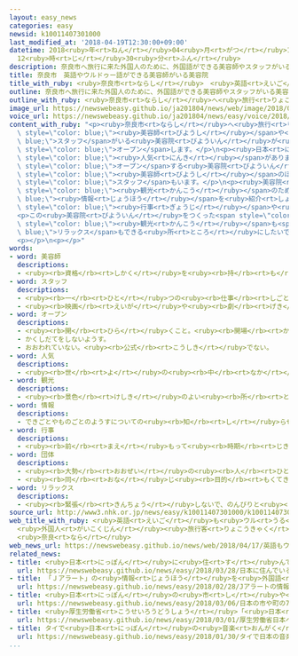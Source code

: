 ```yaml
---
layout: easy_news
categories: easy
newsid: k10011407301000
last_modified_at: '2018-04-19T12:30:00+09:00'
datetime: 2018<ruby>年<rt>ねん</rt></ruby>04<ruby>月<rt>がつ</rt></ruby>19<ruby>日<rt>にち</rt></ruby>
  12<ruby>時<rt>じ</rt></ruby>30<ruby>分<rt>ふん</rt></ruby>
description: 奈良市へ旅行に来た外国人のために、外国語ができる美容師やスタッフがいる美容院が今月オープンします。
title: 奈良市　英語やウルドゥー語ができる美容師がいる美容院
title_with_ruby: <ruby>奈良市<rt>ならし</rt></ruby>　<ruby>英語<rt>えいご</rt></ruby>やウルドゥー<ruby>語<rt>ご</rt></ruby>ができる<ruby>美容師<rt>びようし</rt></ruby>がいる<ruby>美容院<rt>びよういん</rt></ruby>
outline: 奈良市へ旅行に来た外国人のために、外国語ができる美容師やスタッフがいる美容院が今月オープンします。
outline_with_ruby: <ruby>奈良市<rt>ならし</rt></ruby>へ<ruby>旅行<rt>りょこう</rt></ruby>に<ruby>来<rt>き</rt></ruby>た<ruby>外国人<rt>がいこくじん</rt></ruby>のために、<ruby>外国語<rt>がいこくご</rt></ruby>ができる<ruby>美容師<rt>びようし</rt></ruby>やスタッフがいる<ruby>美容院<rt>びよういん</rt></ruby>が<ruby>今月<rt>こんげつ</rt></ruby>オープンします。
image_url: https://newswebeasy.github.io/ja201804/news/web/image/2018/04/17/K10011407301_1804171941_1804172004_01_02.jpg
voice_url: https://newswebeasy.github.io/ja201804/news/easy/voice/2018/04/19/k10011407301000.mp4
content_with_ruby: "<p><ruby>奈良市<rt>ならし</rt></ruby>へ<ruby>旅行<rt>りょこう</rt></ruby>に<ruby>来<rt>き</rt></ruby>た<ruby>外国人<rt>がいこくじん</rt></ruby>のために、<ruby>外国語<rt>がいこくご</rt></ruby>ができる<span\
  \ style=\"color: blue;\"><ruby>美容師<rt>びようし</rt></ruby></span>や<span style=\"color:\
  \ blue;\">スタッフ</span>がいる<ruby>美容院<rt>びよういん</rt></ruby>が<ruby>今月<rt>こんげつ</rt></ruby><span\
  \ style=\"color: blue;\">オープン</span>します。</p>\n<p><ruby>日本<rt>にっぽん</rt></ruby>の<ruby>美容院<rt>びよういん</rt></ruby>は<ruby>髪<rt>かみ</rt></ruby>を<ruby>切<rt>き</rt></ruby>ったり<ruby>洗<rt>あら</rt></ruby>ったりする<ruby>技術<rt>ぎじゅつ</rt></ruby>が<ruby>高<rt>たか</rt></ruby>くて<ruby>丁寧<rt>ていねい</rt></ruby>だと<ruby>言<rt>い</rt></ruby>われていて、<ruby>外国人<rt>がいこくじん</rt></ruby>に<span\
  \ style=\"color: blue;\"><ruby>人気<rt>にんき</rt></ruby></span>があります。<ruby>奈良市<rt>ならし</rt></ruby>に<span\
  \ style=\"color: blue;\">オープン</span>する<ruby>美容院<rt>びよういん</rt></ruby>には<ruby>英語<rt>えいご</rt></ruby>やパキスタンのウルドゥー<ruby>語<rt>ご</rt></ruby>ができる<span\
  \ style=\"color: blue;\"><ruby>美容師<rt>びようし</rt></ruby></span>のほか、<ruby>中国人<rt>ちゅうごくじん</rt></ruby>の<span\
  \ style=\"color: blue;\">スタッフ</span>もいます。</p>\n<p><ruby>美容院<rt>びよういん</rt></ruby>の<ruby>隣<rt>となり</rt></ruby>には、<span\
  \ style=\"color: blue;\"><ruby>観光<rt>かんこう</rt></ruby></span>のための<span style=\"color:\
  \ blue;\"><ruby>情報<rt>じょうほう</rt></ruby></span>を<ruby>紹介<rt>しょうかい</rt></ruby>する<ruby>部屋<rt>へや</rt></ruby>があります。<ruby>奈良市<rt>ならし</rt></ruby>にある<ruby>神社<rt>じんじゃ</rt></ruby>の<span\
  \ style=\"color: blue;\"><ruby>行事<rt>ぎょうじ</rt></ruby></span>や<ruby>日本<rt>にっぽん</rt></ruby>のお<ruby>菓子<rt>かし</rt></ruby>を<ruby>作<rt>つく</rt></ruby>る<ruby>経験<rt>けいけん</rt></ruby>ができる<ruby>所<rt>ところ</rt></ruby>などを<ruby>紹介<rt>しょうかい</rt></ruby>します。</p>\n\
  <p>この<ruby>美容院<rt>びよういん</rt></ruby>をつくった<span style=\"color: blue;\"><ruby>団体<rt>だんたい</rt></ruby></span>は「<ruby>奈良市<rt>ならし</rt></ruby>を<span\
  \ style=\"color: blue;\"><ruby>観光<rt>かんこう</rt></ruby></span>も<span style=\"color:\
  \ blue;\">リラックス</span>もできる<ruby>所<rt>ところ</rt></ruby>にしたいです」と<ruby>話<rt>はな</rt></ruby>しています。</p>\n\
  <p></p>\n<p></p>"
words:
- word: 美容師
  descriptions:
  - <ruby><rb>資格</rb><rt>しかく</rt></ruby>を<ruby><rb>持</rb><rt>も</rt></ruby>って、お<ruby><rb>客</rb><rt>きゃく</rt></ruby>の<ruby><rb>顔</rb><rt>かお</rt></ruby>や<ruby><rb>髪</rb><rt>かみ</rt></ruby>などを、<ruby><rb>美</rb><rt>うつく</rt></ruby>しくととのえる<ruby><rb>仕事</rb><rt>しごと</rt></ruby>をする<ruby><rb>人</rb><rt>ひと</rt></ruby>。
- word: スタッフ
  descriptions:
  - <ruby><rb>一</rb><rt>ひと</rt></ruby>つの<ruby><rb>仕事</rb><rt>しごと</rt></ruby>のために、それぞれの<ruby><rb>役割</rb><rt>やくわり</rt></ruby>を<ruby><rb>受</rb><rt>う</rt></ruby>け<ruby><rb>持</rb><rt>も</rt></ruby>って<ruby><rb>働</rb><rt>はたら</rt></ruby>く<ruby><rb>人</rb><rt>ひと</rt></ruby>たち。
  - <ruby><rb>映画</rb><rt>えいが</rt></ruby>や<ruby><rb>劇</rb><rt>げき</rt></ruby>、テレビなどで、<ruby><rb>出演者</rb><rt>しゅつえんしゃ</rt></ruby><ruby><rb>以外</rb><rt>いがい</rt></ruby>の<ruby><rb>仕事</rb><rt>しごと</rt></ruby>をする<ruby><rb>係</rb><rt>かかり</rt></ruby>。<ruby><rb>監督</rb><rt>かんとく</rt></ruby>・カメラマン・<ruby><rb>道具係</rb><rt>どうぐがかり</rt></ruby>など。
- word: オープン
  descriptions:
  - <ruby><rb>開</rb><rt>ひら</rt></ruby>くこと。<ruby><rb>開場</rb><rt>かいじょう</rt></ruby>。
  - かくしだてをしないようす。
  - おおわれていない。<ruby><rb>公式</rb><rt>こうしき</rt></ruby>でない。
- word: 人気
  descriptions:
  - <ruby><rb>世</rb><rt>よ</rt></ruby>の<ruby><rb>中</rb><rt>なか</rt></ruby>の<ruby><rb>人</rb><rt>ひと</rt></ruby>たちのよい<ruby><rb>評判</rb><rt>ひょうばん</rt></ruby>。
- word: 観光
  descriptions:
  - <ruby><rb>景色</rb><rt>けしき</rt></ruby>のよい<ruby><rb>所</rb><rt>ところ</rt></ruby>や<ruby><rb>名所</rb><rt>めいしょ</rt></ruby>などを<ruby><rb>見物</rb><rt>けんぶつ</rt></ruby>して<ruby><rb>回</rb><rt>まわ</rt></ruby>ること。
- word: 情報
  descriptions:
  - できごとやものごとのようすについての<ruby><rb>知</rb><rt>し</rt></ruby>らせ。
- word: 行事
  descriptions:
  - <ruby><rb>前</rb><rt>まえ</rt></ruby>もって<ruby><rb>時期</rb><rt>じき</rt></ruby>を<ruby><rb>決</rb><rt>き</rt></ruby>めて<ruby><rb>行</rb><rt>おこな</rt></ruby>われる、もよおし。
- word: 団体
  descriptions:
  - <ruby><rb>大勢</rb><rt>おおぜい</rt></ruby>の<ruby><rb>人</rb><rt>ひと</rt></ruby>の<ruby><rb>集</rb><rt>あつ</rt></ruby>まり。
  - <ruby><rb>同</rb><rt>おな</rt></ruby>じ<ruby><rb>目的</rb><rt>もくてき</rt></ruby>を<ruby><rb>持</rb><rt>も</rt></ruby>った<ruby><rb>人々</rb><rt>ひとびと</rt></ruby>の<ruby><rb>集</rb><rt>あつ</rt></ruby>まり。
- word: リラックス
  descriptions:
  - <ruby><rb>緊張</rb><rt>きんちょう</rt></ruby>しないで、のんびりと<ruby><rb>楽</rb><rt>らく</rt></ruby>にすること。
source_url: http://www3.nhk.or.jp/news/easy/k10011407301000/k10011407301000.html
web_title_with_ruby: <ruby>英語<rt>えいご</rt></ruby>も<ruby>ウル<rt>うる</rt></ruby><ruby>ドゥー<rt>どぅー</rt></ruby><ruby>語<rt>ご</rt></ruby>も
  <ruby>外国人<rt>がいこくじん</rt></ruby><ruby>旅行客<rt>りょこうきゃく</rt></ruby><ruby>向<rt>む</rt></ruby>け<ruby>美容室<rt>びようしつ</rt></ruby><ruby>開店<rt>かいてん</rt></ruby>へ
  <ruby>奈良<rt>なら</rt></ruby>
web_news_url: https://newswebeasy.github.io/news/web/2018/04/17/英語もウルドゥー語も-外国人旅行客向け美容室開店へ-奈良
related_news:
- title: <ruby>日本<rt>にっぽん</rt></ruby>に<ruby>住<rt>す</rt></ruby>んでいる<ruby>外国人<rt>がいこくじん</rt></ruby>は２５６<ruby>万<rt>まん</rt></ruby><ruby>人<rt>にん</rt></ruby>　<ruby>今<rt>いま</rt></ruby>までで<ruby>最<rt>もっと</rt></ruby>も<ruby>多<rt>おお</rt></ruby>い
  url: https://newswebeasy.github.io/news/easy/2018/03/28/日本に住んでいる外国人は256万人-今までで最も多い
- title: 「Ｊアラート」の<ruby>情報<rt>じょうほう</rt></ruby>を<ruby>外国語<rt>がいこくご</rt></ruby>でも<ruby>知<rt>し</rt></ruby>らせる
  url: https://newswebeasy.github.io/news/easy/2018/02/28/Jアラートの情報を外国語でも知らせる
- title: <ruby>日本<rt>にっぽん</rt></ruby>の<ruby>市<rt>し</rt></ruby>や<ruby>町<rt>まち</rt></ruby>の７５％で<ruby>外国人<rt>がいこくじん</rt></ruby>が<ruby>増<rt>ふ</rt></ruby>えた
  url: https://newswebeasy.github.io/news/easy/2018/03/06/日本の市や町の75で外国人が増えた
- title: <ruby>厚生労働省<rt>こうせいろうどうしょう</rt></ruby>「<ruby>日本<rt>にっぽん</rt></ruby>へ<ruby>来<rt>く</rt></ruby>る<ruby>前<rt>まえ</rt></ruby>に<ruby>結核<rt>けっかく</rt></ruby>の<ruby>検査<rt>けんさ</rt></ruby>を<ruby>受<rt>う</rt></ruby>けてほしい」
  url: https://newswebeasy.github.io/news/easy/2018/03/01/厚生労働省日本へ来る前に結核の検査を受けてほしい
- title: タイで<ruby>日本<rt>にっぽん</rt></ruby>の<ruby>音楽<rt>おんがく</rt></ruby>や<ruby>食<rt>た</rt></ruby>べ<ruby>物<rt>もの</rt></ruby>を<ruby>紹介<rt>しょうかい</rt></ruby>するイベント
  url: https://newswebeasy.github.io/news/easy/2018/01/30/タイで日本の音楽や食べ物を紹介するイベント
...
```

